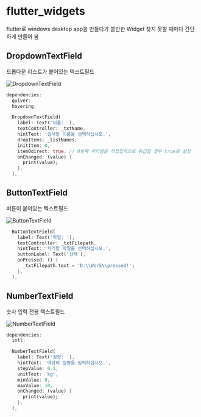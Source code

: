 # flutter_widgets

flutter로 windows desktop app을 만들다가 쓸만한 Widget 찾지 못할 때마다 간단하게 만들어 봄

## DropdownTextField

드롭다운 리스트가 붙어있는 텍스트필드

![DropdownTextField](https://user-images.githubusercontent.com/7299147/115125396-c3c86100-a002-11eb-93bf-62fb8984acab.gif)

```dart
dependencies:
  quiver:
  hovering:
```

```dart
  DropdownTextField(
    label: Text('이름: '),
    textController: _txtName,
    hintText: '검색할 이름을 선택하십시오.',
    dropItems: _listNames,
    initItem: 0,
    item0direct: true, // 0번째 아이템을 직접입력으로 취급할 경우 true로 설정
    onChanged: (value) {
      print(value);
    },
  ),
```

## ButtonTextField

버튼이 붙어있는 텍스트필드

![ButtonTextField](https://user-images.githubusercontent.com/7299147/115125404-caef6f00-a002-11eb-9696-abd66e17e977.gif)

```dart
  ButtonTextField(
    label: Text('파일: '),
    textController: _txtFilepath,
    hintText: '처리할 파일을 선택하십시오.',
    buttonLabel: Text('선택'),
    onPressed: () {
      _txtFilepath.text = 'D:\\Work\\pressed!';
    },
  ),
```

## NumberTextField

숫자 입력 전용 텍스트필드

![NumberTextField](https://user-images.githubusercontent.com/7299147/115125406-cdea5f80-a002-11eb-9083-692514b100cd.gif)

```dart
dependencies:
  intl:
```

```dart
  NumberTextField(
    label: Text('질량: '),
    hintText: '대상의 질량을 입력하십시오.',
    stepValue: 0.1,
    unitText: 'kg',
    minValue: 0,
    maxValue: 10,
    onChanged: (value) {
      print(value);
    },
  ),
```
